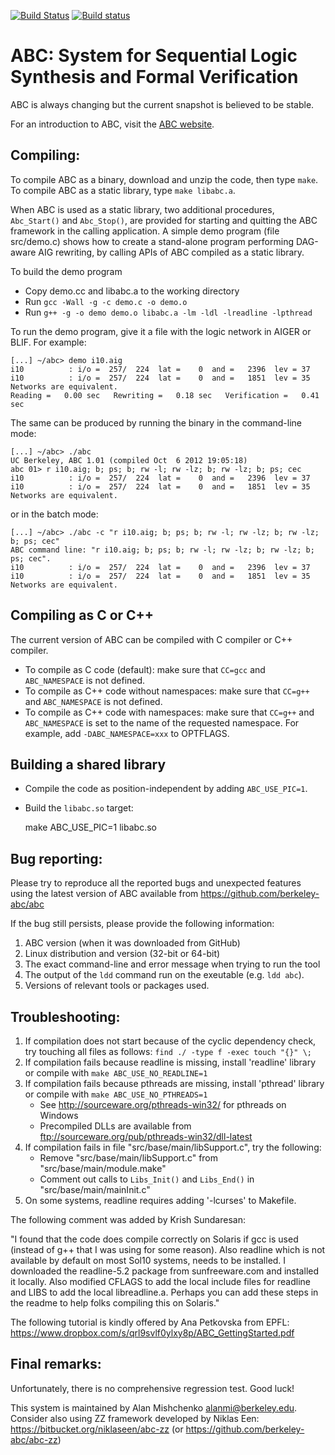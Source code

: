 [![Build Status](https://travis-ci.org/berkeley-abc/abc.svg?branch=master)](https://travis-ci.org/berkeley-abc/abc)
[![Build status](https://ci.appveyor.com/api/projects/status/7q8gopidgvyos00d?svg=true)](https://ci.appveyor.com/project/berkeley-abc/abc)

# ABC: System for Sequential Logic Synthesis and Formal Verification

ABC is always changing but the current snapshot is believed to be stable. 

For an introduction to ABC, visit the [ABC website](http://people.eecs.berkeley.edu/~alanmi/abc/).

## Compiling:

To compile ABC as a binary, download and unzip the code, then type `make`.
To compile ABC as a static library, type `make libabc.a`.

When ABC is used as a static library, two additional procedures, `Abc_Start()` 
and `Abc_Stop()`, are provided for starting and quitting the ABC framework in 
the calling application. A simple demo program (file src/demo.c) shows how to 
create a stand-alone program performing DAG-aware AIG rewriting, by calling 
APIs of ABC compiled as a static library.

To build the demo program

 * Copy demo.cc and libabc.a to the working directory
 * Run `gcc -Wall -g -c demo.c -o demo.o`
 * Run `g++ -g -o demo demo.o libabc.a -lm -ldl -lreadline -lpthread`

To run the demo program, give it a file with the logic network in AIGER or BLIF. For example:

    [...] ~/abc> demo i10.aig
    i10          : i/o =  257/  224  lat =    0  and =   2396  lev = 37
    i10          : i/o =  257/  224  lat =    0  and =   1851  lev = 35
    Networks are equivalent.
    Reading =   0.00 sec   Rewriting =   0.18 sec   Verification =   0.41 sec

The same can be produced by running the binary in the command-line mode:

    [...] ~/abc> ./abc
    UC Berkeley, ABC 1.01 (compiled Oct  6 2012 19:05:18)
    abc 01> r i10.aig; b; ps; b; rw -l; rw -lz; b; rw -lz; b; ps; cec
    i10          : i/o =  257/  224  lat =    0  and =   2396  lev = 37
    i10          : i/o =  257/  224  lat =    0  and =   1851  lev = 35
    Networks are equivalent.

or in the batch mode:

    [...] ~/abc> ./abc -c "r i10.aig; b; ps; b; rw -l; rw -lz; b; rw -lz; b; ps; cec"
    ABC command line: "r i10.aig; b; ps; b; rw -l; rw -lz; b; rw -lz; b; ps; cec".
    i10          : i/o =  257/  224  lat =    0  and =   2396  lev = 37
    i10          : i/o =  257/  224  lat =    0  and =   1851  lev = 35
    Networks are equivalent.

## Compiling as C or C++

The current version of ABC can be compiled with C compiler or C++ compiler.

 * To compile as C code (default): make sure that `CC=gcc` and `ABC_NAMESPACE` is not defined.
 * To compile as C++ code without namespaces: make sure that `CC=g++` and `ABC_NAMESPACE` is not defined.
 * To compile as C++ code with namespaces: make sure that `CC=g++` and `ABC_NAMESPACE` is set to
   the name of the requested namespace. For example, add `-DABC_NAMESPACE=xxx` to OPTFLAGS.

## Building a shared library

 * Compile the code as position-independent by adding `ABC_USE_PIC=1`.
 * Build the `libabc.so` target: 
 
     make ABC_USE_PIC=1 libabc.so

## Bug reporting:

Please try to reproduce all the reported bugs and unexpected features using the latest 
version of ABC available from https://github.com/berkeley-abc/abc

If the bug still persists, please provide the following information:    

 1. ABC version (when it was downloaded from GitHub)
 1. Linux distribution and version (32-bit or 64-bit)
 1. The exact command-line and error message when trying to run the tool
 1. The output of the `ldd` command run on the exeutable (e.g. `ldd abc`).
 1. Versions of relevant tools or packages used.


## Troubleshooting:

 1. If compilation does not start because of the cyclic dependency check, 
try touching all files as follows: `find ./ -type f -exec touch "{}" \;`
 1. If compilation fails because readline is missing, install 'readline' library or
compile with `make ABC_USE_NO_READLINE=1`
 1. If compilation fails because pthreads are missing, install 'pthread' library or
compile with `make ABC_USE_NO_PTHREADS=1`
    * See http://sourceware.org/pthreads-win32/ for pthreads on Windows
    * Precompiled DLLs are available from ftp://sourceware.org/pub/pthreads-win32/dll-latest
 1. If compilation fails in file "src/base/main/libSupport.c", try the following:
    * Remove "src/base/main/libSupport.c" from "src/base/main/module.make"
    * Comment out calls to `Libs_Init()` and `Libs_End()` in "src/base/main/mainInit.c"
 1. On some systems, readline requires adding '-lcurses' to Makefile.

The following comment was added by Krish Sundaresan:

"I found that the code does compile correctly on Solaris if gcc is used (instead of 
g++ that I was using for some reason). Also readline which is not available by default 
on most Sol10 systems, needs to be installed. I downloaded the readline-5.2 package 
from sunfreeware.com and installed it locally. Also modified CFLAGS to add the local 
include files for readline and LIBS to add the local libreadline.a. Perhaps you can 
add these steps in the readme to help folks compiling this on Solaris."

The following tutorial is kindly offered by Ana Petkovska from EPFL:
https://www.dropbox.com/s/qrl9svlf0ylxy8p/ABC_GettingStarted.pdf

## Final remarks:

Unfortunately, there is no comprehensive regression test. Good luck!                                

This system is maintained by Alan Mishchenko <alanmi@berkeley.edu>. Consider also 
using ZZ framework developed by Niklas Een: https://bitbucket.org/niklaseen/abc-zz (or https://github.com/berkeley-abc/abc-zz)
